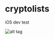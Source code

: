 # cryptolists

iOS dev test

![alt tag](https://raw.githubusercontent.com/itemius/cryptolists/master/test.gif)

